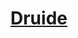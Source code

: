 ﻿---
!LinkItem
Link: druid_hd.md
NameLink: <!--NameLink-->[Druide](hd_druid.md)<!--/NameLink-->
Id: classes_hd.md#druide
ParentLink: classes_hd.md#classes
Name: Druide
ParentName: Classes
AltName: '[Druid](#)'
Attributes:
  NameLink: '[Druide](hd_druid.md)'
  Markdown: >+
    ## <!--NameLink-->[Druide](hd_druid.md)<!--/NameLink-->


    - AltName: <!--AltName-->[Druid](#)<!--/AltName-->

  AltName: '[Druid](#)'
AttributesDictionary: >+
  NameLink: '[Druide](hd_druid.md)'

  Markdown: >+

    ## <!--NameLink-->[Druide](hd_druid.md)<!--/NameLink-->





    - AltName: <!--AltName-->[Druid](#)<!--/AltName-->



  AltName: '[Druid](#)'

---




# [Druide](hd_druid.md)



